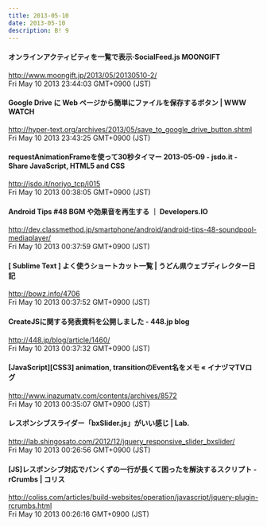 ```yaml
---
title: 2013-05-10
date: 2013-05-10
description: B! 9
---
```


#### オンラインアクティビティを一覧で表示·SocialFeed.js MOONGIFT
http://www.moongift.jp/2013/05/20130510-2/<br>
Fri May 10 2013 23:44:03 GMT+0900 (JST)<br>


#### Google Drive に Web ページから簡単にファイルを保存するボタン | WWW WATCH
http://hyper-text.org/archives/2013/05/save_to_google_drive_button.shtml<br>
Fri May 10 2013 23:43:25 GMT+0900 (JST)<br>


#### requestAnimationFrameを使って30秒タイマー 2013-05-09 - jsdo.it - Share JavaScript, HTML5 and CSS
http://jsdo.it/noriyo_tcp/i015<br>
Fri May 10 2013 00:38:05 GMT+0900 (JST)<br>


#### Android Tips #48 BGM や効果音を再生する ｜ Developers.IO
http://dev.classmethod.jp/smartphone/android/android-tips-48-soundpool-mediaplayer/<br>
Fri May 10 2013 00:37:59 GMT+0900 (JST)<br>


#### [ Sublime Text ] よく使うショートカット一覧 | うどん県ウェブディレクター日記
http://bowz.info/4706<br>
Fri May 10 2013 00:37:52 GMT+0900 (JST)<br>


#### CreateJSに関する発表資料を公開しました - 448.jp blog
http://448.jp/blog/article/1460/<br>
Fri May 10 2013 00:37:32 GMT+0900 (JST)<br>


#### [JavaScript][CSS3] animation, transitionのEvent名をメモ « イナヅマTVログ
http://www.inazumatv.com/contents/archives/8572<br>
Fri May 10 2013 00:35:07 GMT+0900 (JST)<br>


#### レスポンシブスライダー「bxSlider.js」がいい感じ | Lab.
http://lab.shingosato.com/2012/12/jquery_responsive_slider_bxslider/<br>
Fri May 10 2013 00:26:56 GMT+0900 (JST)<br>


####   [JS]レスポンシブ対応でパンくずの一行が長くて困ったを解決するスクリプト -rCrumbs | コリス
http://coliss.com/articles/build-websites/operation/javascript/jquery-plugin-rcrumbs.html<br>
Fri May 10 2013 00:26:16 GMT+0900 (JST)<br>


